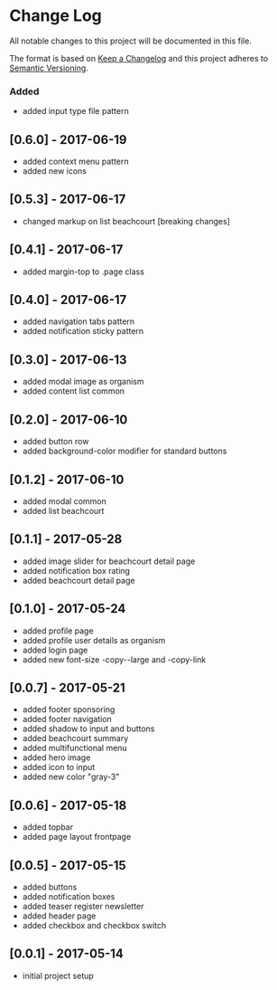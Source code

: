 # Change Log
All notable changes to this project will be documented in this file.

The format is based on [Keep a Changelog](http://keepachangelog.com/)
and this project adheres to [Semantic Versioning](http://semver.org/).

### Added
- added input type file pattern

## [0.6.0] - 2017-06-19
- added context menu pattern
- added new icons

## [0.5.3] - 2017-06-17
- changed markup on list beachcourt [breaking changes]

## [0.4.1] - 2017-06-17
- added margin-top to .page class

## [0.4.0] - 2017-06-17
- added navigation tabs pattern
- added notification sticky pattern

## [0.3.0] - 2017-06-13
- added modal image as organism
- added content list common

## [0.2.0] - 2017-06-10
- added button row
- added background-color modifier for standard buttons

## [0.1.2] - 2017-06-10
- added modal common
- added list beachcourt

## [0.1.1] - 2017-05-28
- added image slider for beachcourt detail page
- added notification box rating
- added beachcourt detail page

## [0.1.0] - 2017-05-24
- added profile page
- added profile user details as organism
- added login page
- added new font-size -copy--large and -copy-link

## [0.0.7] - 2017-05-21
- added footer sponsoring
- added footer navigation
- added shadow to input and buttons
- added beachcourt summary
- added multifunctional menu
- added hero image
- added icon to input
- added new color "gray-3"

## [0.0.6] - 2017-05-18
- added topbar
- added page layout frontpage

## [0.0.5] - 2017-05-15
- added buttons
- added notification boxes
- added teaser register newsletter
- added header page
- added checkbox and checkbox switch

## [0.0.1] - 2017-05-14
- initial project setup
